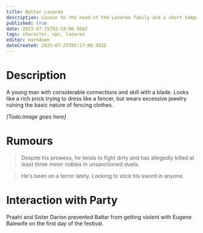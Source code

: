 ```yaml
---
title: Baltar Lazareo
description: Cousin to the head of the Lazareo family and a short tempered dueler 
published: true
date: 2023-07-25T02:18:00.956Z
tags: character, npc, lazareo
editor: markdown
dateCreated: 2023-07-25T02:17:08.983Z
---
```


# Description
A young man with considerable connections and skill with a blade. Looks like a rich prick trying to dress like a fencer, but wears excessive jewelry ruining the basic nature of fencing clothes.

*[Todo:image goes here]*

# Rumours
> Despite his prowess, he tends to fight dirty and has allegedly killed at least three minor nobles in unsanctioned duels. 

> He's been on a terror lately. Looking to stick his sword in anyone.

# Interaction with Party
Praahi and Sister Darion prevented Baltar from getting violent with Eugene Balewife on the first day of the festival. 